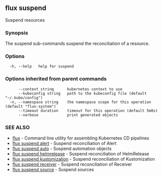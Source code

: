 ## flux suspend

Suspend resources

### Synopsis

The suspend sub-commands suspend the reconciliation of a resource.

### Options

```
  -h, --help   help for suspend
```

### Options inherited from parent commands

```
      --context string      kubernetes context to use
      --kubeconfig string   path to the kubeconfig file (default "~/.kube/config")
  -n, --namespace string    the namespace scope for this operation (default "flux-system")
      --timeout duration    timeout for this operation (default 5m0s)
      --verbose             print generated objects
```

### SEE ALSO

* [flux](flux.md)	 - Command line utility for assembling Kubernetes CD pipelines
* [flux suspend alert](flux_suspend_alert.md)	 - Suspend reconciliation of Alert
* [flux suspend auto](flux_suspend_auto.md)	 - Suspend automation objects
* [flux suspend helmrelease](flux_suspend_helmrelease.md)	 - Suspend reconciliation of HelmRelease
* [flux suspend kustomization](flux_suspend_kustomization.md)	 - Suspend reconciliation of Kustomization
* [flux suspend receiver](flux_suspend_receiver.md)	 - Suspend reconciliation of Receiver
* [flux suspend source](flux_suspend_source.md)	 - Suspend sources

